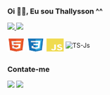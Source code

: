 ### Oi 👋🏼, Eu sou Thallysson ^^ 
 <div>
  <a href="https://github.com/sthallysson">
  <img height="180em" src="https://github-readme-stats.vercel.app/api?username=sthallysson&show_icons=true&theme=tokyonight&include_all_commits=true&count_private=true"/>
  </a>
  <img  width="400em" src="https://github-readme-stats.vercel.app/api/top-langs/?username=sthallysson&layout=compact&langs_count=7&theme=tokyonight"/>
</div> 
<div style="display: inline_block"><br>
  <img align="center" alt="TS-HTML" height="30" width="40" src="https://raw.githubusercontent.com/devicons/devicon/master/icons/html5/html5-original.svg">
  <img align="center" alt="TS-CSS" height="30" width="40" src="https://raw.githubusercontent.com/devicons/devicon/master/icons/css3/css3-original.svg">
  <img align="center" alt="TS-Js" height="30" width="40" src="https://raw.githubusercontent.com/devicons/devicon/master/icons/javascript/javascript-plain.svg">
  <img align="center" alt="TS-Js" height="30" width="40" src='https://cdn.jsdelivr.net/gh/devicons/devicon/icons/nodejs/nodejs-original.svg'>
</div>
  
##

<div>
  <h3>Contate-me</h3>

  <a href = "mailto:sthallysson5@gmail.com"><img src="https://img.shields.io/badge/-Gmail-%23333?style=for-the-badge&logo=gmail&logoColor=white" target="_blank"></a>
  <a href="https://www.linkedin.com/in/thallysson-silva/" target="_blank"><img src="https://img.shields.io/badge/-LinkedIn-%230077B5?style=for-the-badge&logo=linkedin&logoColor=white" target="_blank"></a>
  
</div>
